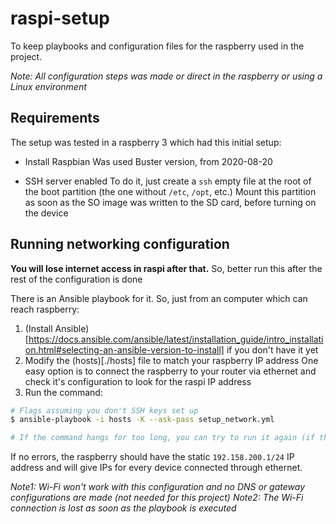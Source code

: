# raspi-setup

To keep playbooks and configuration files for the raspberry used in the project.

_Note: All configuration steps was made or direct in the raspberry or using a Linux environment_

## Requirements

The setup was tested in a raspberry 3 which had this initial setup:

* Install Raspbian
Was used Buster version, from 2020-08-20

* SSH server enabled
To do it, just create a `ssh` empty file at the root of the boot partition (the one without `/etc`, `/opt`, etc.)
Mount this partition as soon as the SO image was written to the SD card, before turning on the device

## Running networking configuration

**You will lose internet access in raspi after that.** So, better run this after the rest of the configuration is done

There is an Ansible playbook for it. So, just from an computer which can reach raspberry:

1. (Install Ansible)[https://docs.ansible.com/ansible/latest/installation_guide/intro_installation.html#selecting-an-ansible-version-to-install] if you don't have it yet
2. Modify the (hosts)[./hosts] file to match your raspberry IP address
One easy option is to connect the raspberry to your router via ethernet and check it's configuration to look for the raspi IP address
3. Run the command:
``` bash
# Flags assuming you don't SSH keys set up
$ ansible-playbook -i hosts -K --ask-pass setup_network.yml

# If the command hangs for too long, you can try to run it again (if there is still connection)
```

If no errors, the raspberry should have the static `192.158.200.1/24` IP address and will give IPs
for every device connected through ethernet.

_Note1: Wi-Fi won't work with this configuration and no DNS or gateway configurations are made (not needed for this project)_
_Note2: The Wi-Fi connection is lost as soon as the playbook is executed_
